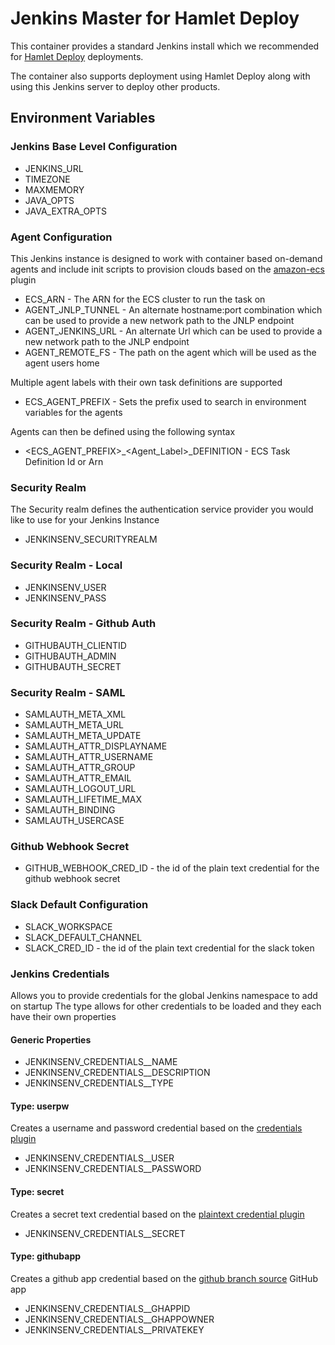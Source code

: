 # Jenkins Master for Hamlet Deploy

This container provides a standard Jenkins install which we recommended for [Hamlet Deploy](https://docs.hamlet.io) deployments.

The container also supports deployment using Hamlet Deploy along with using this Jenkins server to deploy other products.

## Environment Variables

### Jenkins Base Level Configuration

- JENKINS_URL
- TIMEZONE
- MAXMEMORY
- JAVA_OPTS
- JAVA_EXTRA_OPTS

### Agent Configuration

This Jenkins instance is designed to work with container based on-demand agents and include init scripts to provision clouds based on the [amazon-ecs](https://github.com/jenkinsci/amazon-ecs-plugin) plugin

- ECS_ARN - The ARN for the ECS cluster to run the task on
- AGENT_JNLP_TUNNEL - An alternate hostname:port combination which can be used to provide a new network path to the JNLP endpoint
- AGENT_JENKINS_URL - An alternate Url which can be used to provide a new network path to the JNLP endpoint
- AGENT_REMOTE_FS - The path on the agent which will be used as the agent users home

Multiple agent labels with their own task definitions are supported

- ECS_AGENT_PREFIX - Sets the prefix used to search in environment variables for the agents

Agents can then be defined using the following syntax

- <ECS_AGENT_PREFIX>_<Agent_Label>_DEFINITION - ECS Task Definition Id or Arn

### Security Realm

The Security realm defines the authentication service provider you would like to use for your Jenkins Instance

- JENKINSENV_SECURITYREALM

### Security Realm - Local

- JENKINSENV_USER
- JENKINSENV_PASS

### Security Realm - Github Auth

- GITHUBAUTH_CLIENTID
- GITHUBAUTH_ADMIN
- GITHUBAUTH_SECRET

### Security Realm - SAML

- SAMLAUTH_META_XML
- SAMLAUTH_META_URL
- SAMLAUTH_META_UPDATE
- SAMLAUTH_ATTR_DISPLAYNAME
- SAMLAUTH_ATTR_USERNAME
- SAMLAUTH_ATTR_GROUP
- SAMLAUTH_ATTR_EMAIL
- SAMLAUTH_LOGOUT_URL
- SAMLAUTH_LIFETIME_MAX
- SAMLAUTH_BINDING
- SAMLAUTH_USERCASE

### Github Webhook Secret

- GITHUB_WEBHOOK_CRED_ID - the id of the plain text credential for the github webhook secret

### Slack Default Configuration

- SLACK_WORKSPACE
- SLACK_DEFAULT_CHANNEL
- SLACK_CRED_ID - the id of the plain text credential for the slack token

### Jenkins Credentials

Allows you to provide credentials for the global Jenkins namespace to add on startup
The type allows for other credentials to be loaded and they each have their own properties

#### Generic Properties

- JENKINSENV_CREDENTIALS_<NAME>_NAME
- JENKINSENV_CREDENTIALS_<NAME>_DESCRIPTION
- JENKINSENV_CREDENTIALS_<NAME>_TYPE

#### Type: userpw

Creates a username and password credential based on the [credentials plugin](https://github.com/jenkinsci/credentials-plugin)

- JENKINSENV_CREDENTIALS_<NAME>_USER
- JENKINSENV_CREDENTIALS_<NAME>_PASSWORD

#### Type: secret

Creates a secret text credential based on the [plaintext credential plugin](https://github.com/jenkinsci/plain-credentials-plugin)

- JENKINSENV_CREDENTIALS_<NAME>_SECRET

#### Type: githubapp

Creates a github app credential based on the [github branch source](https://github.com/jenkinsci/github-branch-source-plugin) GitHub app

- JENKINSENV_CREDENTIALS_<NAME>_GHAPPID
- JENKINSENV_CREDENTIALS_<NAME>_GHAPPOWNER
- JENKINSENV_CREDENTIALS_<NAME>_PRIVATEKEY
